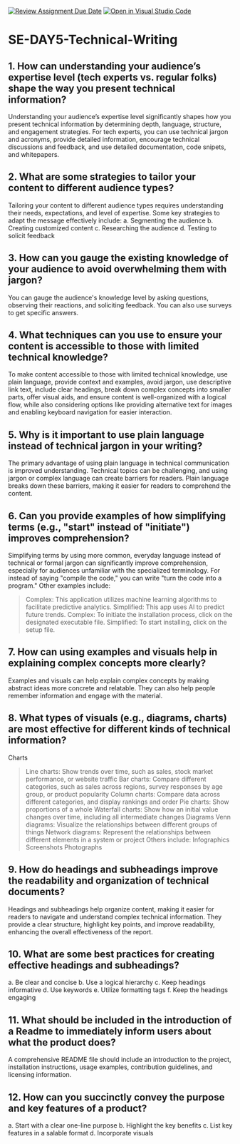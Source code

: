 [![Review Assignment Due Date](https://classroom.github.com/assets/deadline-readme-button-22041afd0340ce965d47ae6ef1cefeee28c7c493a6346c4f15d667ab976d596c.svg)](https://classroom.github.com/a/zsAR-pyY)
[![Open in Visual Studio Code](https://classroom.github.com/assets/open-in-vscode-2e0aaae1b6195c2367325f4f02e2d04e9abb55f0b24a779b69b11b9e10269abc.svg)](https://classroom.github.com/online_ide?assignment_repo_id=18516277&assignment_repo_type=AssignmentRepo)
# SE-DAY5-Technical-Writing
## 1. How can understanding your audience’s expertise level (tech experts vs. regular folks) shape the way you present technical information?
Understanding your audience’s expertise level significantly shapes how you present technical information by determining depth, language, structure, and engagement strategies. For tech experts, you can use technical jargon and acronyms, provide detailed information, encourage technical discussions and feedback, and use detailed documentation, code snipets, and whitepapers. 
## 2. What are some strategies to tailor your content to different audience types?
Tailoring your content to different audience types requires understanding their needs, expectations, and level of expertise. Some key strategies to adapt the message effectively include:
  a. Segmenting the audience
  b. Creating customized content
  c. Researching the audience
  d. Testing to solicit feedback
## 3. How can you gauge the existing knowledge of your audience to avoid overwhelming them with jargon?
You can gauge the audience's knowledge level by asking questions, observing their reactions, and soliciting feedback. You can also use surveys to get specific answers.
## 4. What techniques can you use to ensure your content is accessible to those with limited technical knowledge?
To make content accessible to those with limited technical knowledge, use plain language, provide context and examples, avoid jargon, use descriptive link text, include clear headings, break down complex concepts into smaller parts, offer visual aids, and ensure content is well-organized with a logical flow, while also considering options like providing alternative text for images and enabling keyboard navigation for easier interaction.
## 5. Why is it important to use plain language instead of technical jargon in your writing?
The primary advantage of using plain language in technical communication is improved understanding. Technical topics can be challenging, and using jargon or complex language can create barriers for readers. Plain language breaks down these barriers, making it easier for readers to comprehend the content.
## 6. Can you provide examples of how simplifying terms (e.g., "start" instead of "initiate") improves comprehension?
Simplifying terms by using more common, everyday language instead of technical or formal jargon can significantly improve comprehension, especially for audiences unfamiliar with the specialized terminology. For instead of saying "compile the code," you can write "turn the code into a program." Other examples include:
  >Complex: This application utilizes machine learning algorithms to facilitate predictive analytics. Simplified: This app uses AI to predict future trends.
  >Complex: To initiate the installation process, click on the designated executable file. Simplified: To start installing, click on the setup file.
## 7. How can using examples and visuals help in explaining complex concepts more clearly?
Examples and visuals can help explain complex concepts by making abstract ideas more concrete and relatable. They can also help people remember information and engage with the material.
## 8. What types of visuals (e.g., diagrams, charts) are most effective for different kinds of technical information?
Charts 
  >Line charts: Show trends over time, such as sales, stock market performance, or website traffic
  >Bar charts: Compare different categories, such as sales across regions, survey responses by age group, or product popularity
  >Column charts: Compare data across different categories, and display rankings and order
  >Pie charts: Show proportions of a whole
  >Waterfall charts: Show how an initial value changes over time, including all intermediate changes
Diagrams
  >Venn diagrams: Visualize the relationships between different groups of things
  >Network diagrams: Represent the relationships between different elements in a system or project
Others include:
  >Infographics
  >Screenshots
  >Photographs
## 9. How do headings and subheadings improve the readability and organization of technical documents?
Headings and subheadings help organize content, making it easier for readers to navigate and understand complex technical information. They provide a clear structure, highlight key points, and improve readability, enhancing the overall effectiveness of the report.
## 10. What are some best practices for creating effective headings and subheadings?
  a. Be clear and concise
  b. Use a logical hierarchy
  c. Keep headings informative
  d. Use keywords
  e. Utilize formatting tags
  f. Keep the headings engaging
## 11. What should be included in the introduction of a Readme to immediately inform users about what the product does?
A comprehensive README file should include an introduction to the project, installation instructions, usage examples, contribution guidelines, and licensing information.
## 12. How can you succinctly convey the purpose and key features of a product?
  a. Start with a clear one-line purpose
  b. Highlight the key benefits
  c. List key features in a salable format
  d. Incorporate visuals
